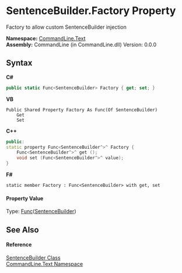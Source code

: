 # SentenceBuilder.Factory Property 
 

Factory to allow custom SentenceBuilder injection

**Namespace:**&nbsp;<a href="N_CommandLine_Text">CommandLine.Text</a><br />**Assembly:**&nbsp;CommandLine (in CommandLine.dll) Version: 0.0.0

## Syntax

**C#**<br />
``` C#
public static Func<SentenceBuilder> Factory { get; set; }
```

**VB**<br />
``` VB
Public Shared Property Factory As Func(Of SentenceBuilder)
	Get
	Set
```

**C++**<br />
``` C++
public:
static property Func<SentenceBuilder^>^ Factory {
	Func<SentenceBuilder^>^ get ();
	void set (Func<SentenceBuilder^>^ value);
}
```

**F#**<br />
``` F#
static member Factory : Func<SentenceBuilder> with get, set

```


#### Property Value
Type: <a href="https://docs.microsoft.com/dotnet/api/system.func-1" target="_blank">Func</a>(<a href="T_CommandLine_Text_SentenceBuilder">SentenceBuilder</a>)

## See Also


#### Reference
<a href="T_CommandLine_Text_SentenceBuilder">SentenceBuilder Class</a><br /><a href="N_CommandLine_Text">CommandLine.Text Namespace</a><br />